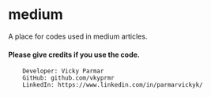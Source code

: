 # medium
A place for codes used in medium articles.

#### Please give credits if you use the code.
        Developer: Vicky Parmar
        GitHub: github.com/vkyprmr
        LinkedIn: https://www.linkedin.com/in/parmarvickyk/
  
